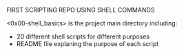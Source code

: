 FIRST SCRIPTING REPO USING SHELL COMMANDS

<0x00-shell_basics> is the project main directory including:
- 20 different shell scripts for different purposes
- README file explaning the purpose of each script 

